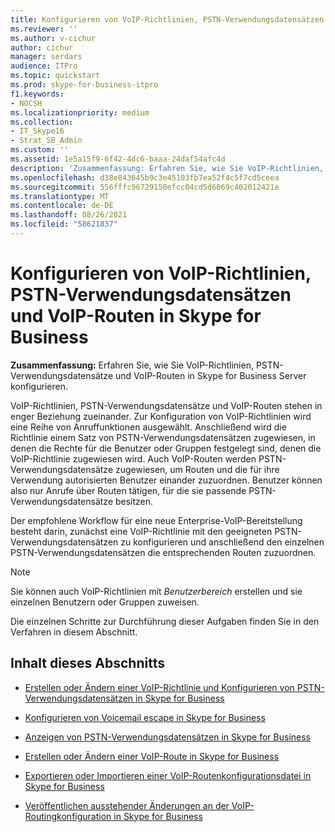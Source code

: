```yaml
---
title: Konfigurieren von VoIP-Richtlinien, PSTN-Verwendungsdatensätzen und VoIP-Routen in Skype for Business
ms.reviewer: ''
ms.author: v-cichur
author: cichur
manager: serdars
audience: ITPro
ms.topic: quickstart
ms.prod: skype-for-business-itpro
f1.keywords:
- NOCSH
ms.localizationpriority: medium
ms.collection:
- IT_Skype16
- Strat_SB_Admin
ms.custom: ''
ms.assetid: 1e5a15f9-6f42-4dc6-baaa-24daf54afc4d
description: 'Zusammenfassung: Erfahren Sie, wie Sie VoIP-Richtlinien, PSTN-Verwendungsdatensätze und VoIP-Routen in Skype for Business Server konfigurieren.'
ms.openlocfilehash: d38e843645b9c3e45103fb7ea52f4c5f7cd5ceea
ms.sourcegitcommit: 556fffc96729150efcc04cd5d6069c402012421e
ms.translationtype: MT
ms.contentlocale: de-DE
ms.lasthandoff: 08/26/2021
ms.locfileid: "58621837"
---
```

# <a name="configure-voice-policies-pstn-usage-records-and-voice-routes-in-skype-for-business"></a>Konfigurieren von VoIP-Richtlinien, PSTN-Verwendungsdatensätzen und VoIP-Routen in Skype for Business
 
**Zusammenfassung:** Erfahren Sie, wie Sie VoIP-Richtlinien, PSTN-Verwendungsdatensätze und VoIP-Routen in Skype for Business Server konfigurieren.
  
VoIP-Richtlinien, PSTN-Verwendungsdatensätze und VoIP-Routen stehen in enger Beziehung zueinander. Zur Konfiguration von VoIP-Richtlinien wird eine Reihe von Anruffunktionen ausgewählt. Anschließend wird die Richtlinie einem Satz von PSTN-Verwendungsdatensätzen zugewiesen, in denen die Rechte für die Benutzer oder Gruppen festgelegt sind, denen die VoIP-Richtlinie zugewiesen wird. Auch VoIP-Routen werden PSTN-Verwendungsdatensätze zugewiesen, um Routen und die für ihre Verwendung autorisierten Benutzer einander zuzuordnen. Benutzer können also nur Anrufe über Routen tätigen, für die sie passende PSTN-Verwendungsdatensätze besitzen.
  
Der empfohlene Workflow für eine neue Enterprise-VoIP-Bereitstellung besteht darin, zunächst eine VoIP-Richtlinie mit den geeigneten PSTN-Verwendungsdatensätzen zu konfigurieren und anschließend den einzelnen PSTN-Verwendungsdatensätzen die entsprechenden Routen zuzuordnen. 
  
> [!NOTE]
> Sie können auch VoIP-Richtlinien mit  *Benutzerbereich*  erstellen und sie einzelnen Benutzern oder Gruppen zuweisen.
  
Die einzelnen Schritte zur Durchführung dieser Aufgaben finden Sie in den Verfahren in diesem Abschnitt.
  
## <a name="in-this-section"></a>Inhalt dieses Abschnitts

- [Erstellen oder Ändern einer VoIP-Richtlinie und Konfigurieren von PSTN-Verwendungsdatensätzen in Skype for Business](voice-policy-and-pstn-usage-records.md)
    
- [Konfigurieren von Voicemail escape in Skype for Business](configure-voice-mail-escape.md)
    
- [Anzeigen von PSTN-Verwendungsdatensätzen in Skype for Business](view-pstn-usage-records.md)
    
- [Erstellen oder Ändern einer VoIP-Route in Skype for Business](create-or-modify-a-voice-route.md)
    
- [Exportieren oder Importieren einer VoIP-Routenkonfigurationsdatei in Skype for Business](voice-route-configuration-import-export.md)
    
- [Veröffentlichen ausstehender Änderungen an der VoIP-Routingkonfiguration in Skype for Business](voice-route-config-changes.md)
    

